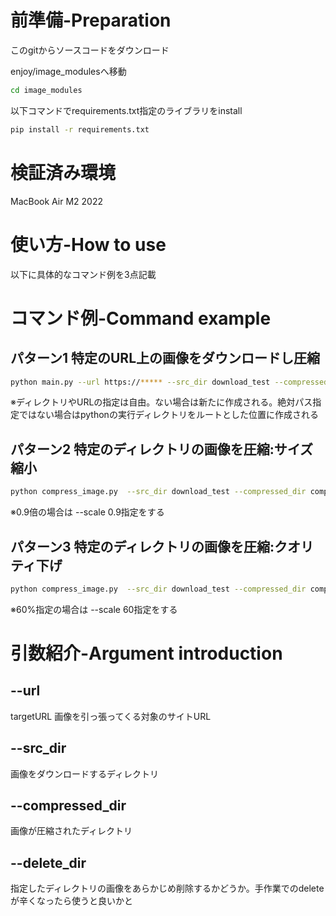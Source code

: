 # 前準備-Preparation
このgitからソースコードをダウンロード

enjoy/image_modulesへ移動
```bash
cd image_modules
```

以下コマンドでrequirements.txt指定のライブラリをinstall
```bash
pip install -r requirements.txt
```

# 検証済み環境
MacBook Air M2 2022

# 使い方-How to use
以下に具体的なコマンド例を3点記載


# コマンド例-Command example
## パターン1 特定のURL上の画像をダウンロードし圧縮
```bash
python main.py --url https://***** --src_dir download_test --compressed_dir compress_test
```
※ディレクトリやURLの指定は自由。ない場合は新たに作成される。絶対パス指定ではない場合はpythonの実行ディレクトリをルートとした位置に作成される


## パターン2 特定のディレクトリの画像を圧縮:サイズ縮小
```bash
python compress_image.py  --src_dir download_test --compressed_dir compresse_test --resize True --scale 0.7
```
※0.9倍の場合は --scale 0.9指定をする

## パターン3 特定のディレクトリの画像を圧縮:クオリティ下げ
```bash
python compress_image.py  --src_dir download_test --compressed_dir compress_test --requality True --quality 80
```
※60%指定の場合は --scale 60指定をする

# 引数紹介-Argument introduction
## --url 
targetURL
画像を引っ張ってくる対象のサイトURL

## --src_dir 
画像をダウンロードするディレクトリ

## --compressed_dir
画像が圧縮されたディレクトリ

## --delete_dir
指定したディレクトリの画像をあらかじめ削除するかどうか。手作業でのdeleteが辛くなったら使うと良いかと